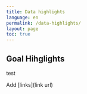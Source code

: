 ```yaml
---
title: Data highlights
language: en
permalink: /data-highlights/
layout: page
toc: true
---
```


## Goal Hihglights
test

Add [links](link url)
